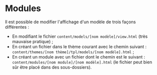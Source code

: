 # Modules

Il est possible de modifier l'affichage d'un modèle de trois façons
différentes :

- En modifiant le fichier `content/models/[nom modèle]/view.html` (très mauvaise
  pratique) ;
- En créant un fichier dans le thème courant avec le chemin suivant :
  `content/themes/[nom thème]/tpl/models/[nom modèle].html` ;
- En créant un module avec un fichier dont le chemin est le
  suivant : `content/modules/[nom module]/[nom modèle].html` (le fichier peut
  bien sûr être placé dans des sous-dossiers).
